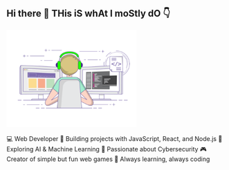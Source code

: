## Hi there 👋 THis iS whAt I moStly dO 👇

<img src="gif.gif" alt="gif" width="300"/>

💻 Web Developer
🚀 Building projects with JavaScript, React, and Node.js
🤖 Exploring AI & Machine Learning
🔐 Passionate about Cybersecurity
🎮 Creator of simple but fun web games
🌱 Always learning, always coding

<!--
**ahmadali47/ahmadali47** is a ✨ _special_ ✨ repository because its `README.md` (this file) appears on your GitHub profile.

Here are some ideas to get you started:

- 🔭 I’m currently working on ...
- 🌱 I’m currently learning ...
- 👯 I’m looking to collaborate on ...
- 🤔 I’m looking for help with ...
- 💬 Ask me about ...
- 📫 How to reach me: ...
- 😄 Pronouns: ...
- ⚡ Fun fact: ...
-->
